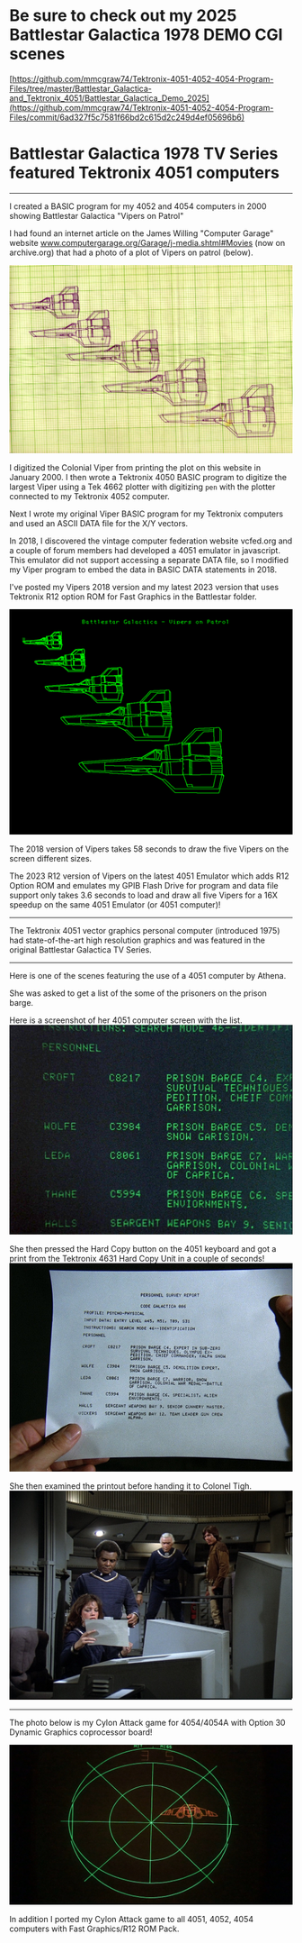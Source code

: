 # Be sure to check out my 2025 Battlestar Galactica 1978 DEMO CGI scenes 

[https://github.com/mmcgraw74/Tektronix-4051-4052-4054-Program-Files/tree/master/Battlestar_Galactica-and_Tektronix_4051/Battlestar_Galactica_Demo_2025](https://github.com/mmcgraw74/Tektronix-4051-4052-4054-Program-Files/commit/6ad327f5c7581f66bd2c615d2c249d4ef05696b6)


# Battlestar Galactica 1978 TV Series featured Tektronix 4051 computers

**************
I created a BASIC program for my 4052 and 4054 computers in 2000 showing Battlestar Galactica "Vipers on Patrol"

I had found an internet article on the James Willing "Computer Garage" website www.computergarage.org/Garage/j-media.shtml#Movies (now on archive.org)
that had a photo of a plot of Vipers on patrol (below).  

![Computer Garage plot of Vipers](./Computer%20Garage%20plot%20of%20Vipers.png)

I digitized the Colonial Viper from printing the plot on this website in January 2000.  I then wrote a Tektronix 4050 BASIC program to digitize the largest Viper using a Tek 4662 plotter with digitizing `pen` with the plotter connected to my Tektronix 4052 computer.

Next I wrote my original Viper BASIC program for my Tektronix computers and used an ASCII DATA file for the X/Y vectors.

In 2018, I discovered the vintage computer federation website vcfed.org and a couple of forum members had developed a 4051 emulator in javascript.  This emulator did not support accessing a separate DATA file, so I modified my Viper program to embed the data in BASIC DATA statements in 2018.

I've posted my Vipers 2018 version and my latest 2023 version that uses Tektronix R12 option ROM for Fast Graphics in the Battlestar folder.

![Battlestar Galactica - Vipers on Patrol](./Battlestar_Galactica-Vipers_on_Patrol.png)

The 2018 version of Vipers takes 58 seconds to draw the five Vipers on the screen different sizes.

The 2023 R12 version of Vipers on the latest 4051 Emulator which adds R12 Option ROM and emulates my GPIB Flash Drive for program and data file support only takes 3.6 seconds to load and draw all five Vipers for a 16X speedup on the same 4051 Emulator (or 4051 computer)!

**************
The Tektronix 4051 vector graphics personal computer (introduced 1975) had state-of-the-art high resolution graphics and was featured in the original Battlestar Galactica TV Series.

**************
Here is one of the scenes featuring the use of a 4051 computer by Athena.

She was asked to get a list of the some of the prisoners on the prison barge.

Here is a screenshot of her 4051 computer screen with the list.
![Crew List on 4051 screen](./Crew%20List%20on%204051%20screen2.png)

She then pressed the Hard Copy button on the 4051 keyboard and got a print from the Tektronix 4631 Hard Copy Unit in a couple of seconds!
![Prisoner List Hard Copy](./Prisoner%20List%20printout%20from%20Tektronix%204051%20screen%20to%20Tektronix%204631%20printer.png)

She then examined the printout before handing it to Colonel Tigh.
![Athena examines prisoner list](./Athena%20handing%20Colonel%20Tigh%20a%20screen%20print%20of%20the%20prisoner%20list.png)

***************
The photo below is my Cylon Attack game for 4054/4054A with Option 30 Dynamic Graphics coprocessor board!

![my Cylon targeting mockup on 4050](./Cylon%20Attack%20Option%2030.png)

In addition I ported my Cylon Attack game to all 4051, 4052, 4054 computers with Fast Graphics/R12 ROM Pack.
